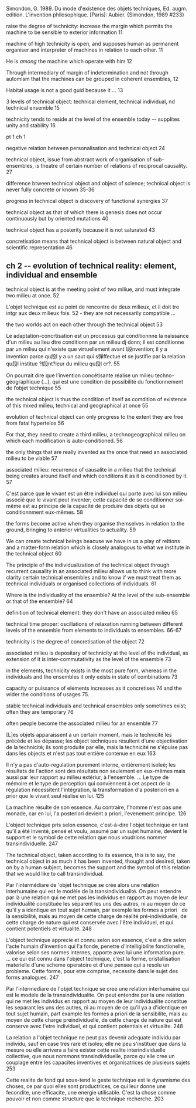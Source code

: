﻿Simondon, G. 1989. Du mode d'existence des objets techniques, Ed. augm. edition. L'invention philosophique. [Paris]: Aubier.
{Simondon, 1989 #233}

raise the degree of technicity: increase the margin which permits the machine to be sensible to exterior information 11

machine of high technicity is open, and supposes human as permanent organiser and interpreter of machines in relation to each other. 11

He is _among_ the machine which operate with him 12

Through intermediary of margin of indetermination and not through automism that the machines can be grouped in coherent ensembles,  12

Habital usage is not a good guid because it ... 13

3 levels of technical object: technical element, technical individual, nd technical ensemble 15

technicity tends to reside at the level of the ensemble today -- supplites unity and stability 16

pt 1 ch 1

negative relation between personalisation and technical object 24

technical object, issue from abstract work of organisation of sub-ensembles, is theatre of certain number of relations of reciprocal causality. 27 

difference btween technical object and object of science;  technical object is never fully concrete or known 35-36

progress in technical object is discovery of functional synergies 37

technical object as that of which there is genesis does not occur continuously but by oriented mutations 40 

technical object has a posterity because it is not saturated  43

concretisation means that technical object is between natural object and scientific representation 46

## ch  2 -- evolution of technical reality: element, individual and ensemble

technical object is at the meeting point of two miliue, and must integrate two milieu at once. 52

L'objet technique est au point de rencontre de deux milieux, et il doit tre intgr aux deux milieux  fois. 52 - they are not necessarily compatible ...

the two worlds act on each other through the technical object 53


Le adaptation-concrtisation est un processus qui conditionnne la naissance d'un milieu au lieu dtre conditionn par un milieu dj donn; il est  conditionne par un milieu qui n'existe que virtuellement avant l段nvention; il y a invention parce qu段l y a un saut qui s弾ffectue et se justifie par la relation qu段l institue ?l段nt?ieur du milieu qu段l cr?. 55

On pourrait dire que l’invention concétisante réalise un milieu techno-géographique (...), qui est une condition de possibilité du fonctionnement de l’objet technique 55

the technical object is thus the condition of itself as comdition of existence of this mixed milieu, technical and geographical at once 55

evolution of technical object can only progress to the extent they are free from fatal hypertelos 56

For that, they need to create a third milieu, a technogeographical milieu on which each modification is auto-conditioned. 56

the only things that are really invented as the once that need an associated milieu to be viable 57

associated milieu: recurrence of causalite in a milieu that the technical being creates around itself and which conditions it as it is conditioned by it. 57

C'est parce que le vivant est un être individuel qui porte avec lui son milieu associé que le vivant peut inventer; cette capacité de se conditionner soi-même est au principe de la capacité de produire des objets qui se conditionnment eux-mêmes. 58

the forms become active when they organise themselves in relation to the ground, bringing to anterior virtualities to actuality. 59

We can create technical beings beacuse we have in us a play of reltions and a matter-form relation which is closely analogous to what we institute in the  technical object 60

The principle of the individualization of the technical object through recurrent causality in an associated milieu allows us to think with more clarity certain technical ensembles and to know if we must treat them as technical individuals or organised collections of individuals. 61

Where is the individuality of the ensemble? At the level of the sub-ensemble or that of the ensemble? 64 

definition of technical element: they don't have an  associated milieu 65

technical time proper: oscillations of relaxation running between different levels of the ensemble from elements to individuals to ensembles. 66-67

technicity is the degree of concretisation of the object 72

associated milieu is depositary of technicity at the level of the individual, as extension of it is inter-commutativity as the level of the ensemble 73

in the elements, technicity exists in the most pure form, whereas in the individuals and the ensembles it only exists in state of combinations 73

capacity or puissance of elements increases as it concretises 74 and the wider the conditions of usages 75.

stable technical individuals and technical ensembles only sometimes exist; often they are temporary 76

often people become the associated milieu for an ensemble 77

[L]es objets apparaissent à un certain moment, mais le technicité les précède et les dépasse; les object techniques résultent d'une objectivation de la technicité; ils sont produite par elle, mais la technicité ne s'épuise pas dans les objects et n'est pas tout entière contenue en eux 163



Il n'y a pas d'auto-regulation purement interne, entièrement isoleé; les résultats de l'action sont des résultats non seulement en eux-mêmes mais aussi par leur rapport au milieu extériur, à l'ensemble. ... Le type de mémoire et le type de perception qui conviennent à cet aspect de la régulation nécessitent l'intégration, la transformation d'a posteriori en a prior que le vivant seul réalise en lui. 125

La machine résulte de son essence. Au contraire, l'homme n'est pas une monade, car en lui, l'a posteriori devient a priori,  l'evenement principe. 126

L'object technique pris selon essence, c'est-à-dire l'objet technique en tant qu'il a été inventé, pensé et voulu, assumé par un sujet humaine, devient le support et le symbol de cette relation que nous voudrions nommer transindividuelle. 247

The technical object, taken according to its essence, this is to say, the technical object in as much it has been invented, thought and desired,  taken on by a human subject, becomes the support and the symbol of this relation that we would like to call transindividual. 

Par l'intermédiare de 'objet technique se crée alors une relation interhumaine qui est le modèle de la transindividualité. On peut entendre par là une relation  qui ne met pas les individus en rapport au moyen de leur individualité constituée les séparent les uns des autres, ni au moyen  de ce qu'il y a identique en tout sujet humain, par exemple les formes a priori     de la sensibilité, mais au moyen de cette charge de réalité pré-individuelle, de cette charge de nature qui est conservée avec l'être individuel, et qui contient potentiels et virtualité. 248


L'object technique apprecie et connu selon son essence, c'est a dire selon l'acte humain d'invention qui l'a fonde, penetre d'intelligibilite fonctionelle, valorise selon  ses normes internes, apporte avec lui une information pure.  … ce qui est connu dans l'object technique, c'est la forme, cristallisation materielle d'une scheme operatoire et d'une pensee qui a resolu un probleme. Cette forme, pour etre comprise, necessite dans le sujet des forms analogues. 247

Par l'intermediare de l'objet technique se cree une relation interhumaine qui est le modele de la transindividualite. On peut  entendre par la une relation qui ne met les individus en rapport au moyen de leur individualite constitue les separant les uns des autres, ni au moyen de ce qu'il ya a d'identique en tout sujet humain, part example les formes a priori de la sensibilite, mais au moyen de cette charge preindividuelle, de cette charge de nature qui est conserve avec l'etre individuel, et qui contient potentials et virtualite. 248

La relation a l'objet technique ne peut pas devenir adequate individu par individu, sauf en case tres rare et isoles; elle ne peu s'instituer que dans la mesure ou elle arrivera a faire exister cette realite interindividuelle collective, que nous nommons transindividuelle, parce qu'elle cree un couplage entre les capacites inventives et organisatrices de plusieurs sujets 253

Cette realite de fond qui sous-tend le geste technique est le dynamisme des choses, ce par quoi elles sont productrices, ce qui leur donne une fecondite, une efficacite, une energie utilisable. C'est la chose comme pouvoir et non comme structure que la technique recherche. 203


